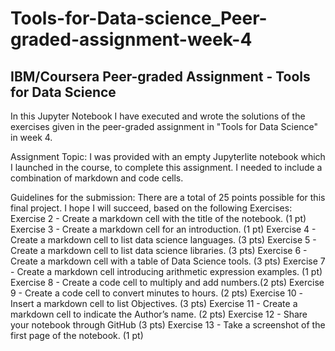 # Tools-for-Data-science_Peer-graded-assignment-week-4
## IBM/Coursera Peer-graded Assignment - Tools for Data Science
<p>In this Jupyter Notebook I have executed and wrote the solutions of the exercises given in the peer-graded assignment in "Tools for Data Science" in week 4.<p>
Assignment Topic: I was provided with an empty Jupyterlite notebook which I launched in the course, to complete this assignment. I needed to include a combination of markdown and code cells. 

Guidelines for the submission:
There are a total of 25 points possible for this final project. I hope I will succeed, based on the following Exercises: Exercise 2 - Create a markdown cell with the title of the notebook. (1 pt) Exercise 3 - Create a markdown cell for an introduction. (1 pt) Exercise 4 - Create a markdown cell to list data science languages. (3 pts) Exercise 5 - Create a markdown cell to list data science libraries. (3 pts) Exercise 6 - Create a markdown cell with a table of Data Science tools. (3 pts) Exercise 7 - Create a markdown cell introducing arithmetic expression examples. (1 pt) Exercise 8 - Create a code cell to multiply and add numbers.(2 pts) Exercise 9 - Create a code cell to convert minutes to hours. (2 pts) Exercise 10 -Insert a markdown cell to list Objectives. (3 pts) Exercise 11 - Create a markdown cell to indicate the Author’s name. (2 pts) Exercise 12 - Share your notebook through GitHub (3 pts) Exercise 13 - Take a screenshot of the first page of the notebook. (1 pt)
